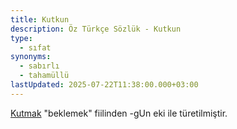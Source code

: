 ```yaml
---
title: Kutkun
description: Öz Türkçe Sözlük - Kutkun
type:
  - sıfat
synonyms:
  - sabırlı
  - tahamüllü
lastUpdated: 2025-07-22T11:38:00.000+03:00
---
```

[Kutmak](/sozluk/kutmak) "beklemek" fiilinden -gUn eki ile türetilmiştir.
